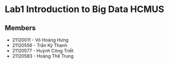 # Lab1 Introduction to Big Data HCMUS

## Members

- 21120011 - Võ Hoàng Hưng
- 21120556 - Trần Kỳ Thanh
- 21120577 - Huỳnh Công Triết
- 21120583 - Hoàng Thế Trung
